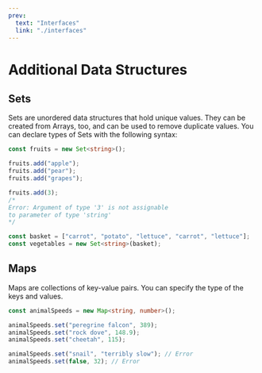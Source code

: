 ```yaml
---
prev:
  text: "Interfaces"
  link: "./interfaces"
---
```


# Additional Data Structures

## Sets

Sets are unordered data structures that hold unique values. They can be created from Arrays, too, and can be used to remove duplicate values.
You can declare types of Sets with the following syntax:

```typescript
const fruits = new Set<string>();

fruits.add("apple");
fruits.add("pear");
fruits.add("grapes");

fruits.add(3);
/*
Error: Argument of type '3' is not assignable 
to parameter of type 'string'
*/

const basket = ["carrot", "potato", "lettuce", "carrot", "lettuce"];
const vegetables = new Set<string>(basket);
```

## Maps

Maps are collections of key-value pairs. You can specify the type of the keys and values.

```typescript
const animalSpeeds = new Map<string, number>();

animalSpeeds.set("peregrine falcon", 389);
animalSpeeds.set("rock dove", 148.9);
animalSpeeds.set("cheetah", 115);

animalSpeeds.set("snail", "terribly slow"); // Error
animalSpeeds.set(false, 32); // Error
```
